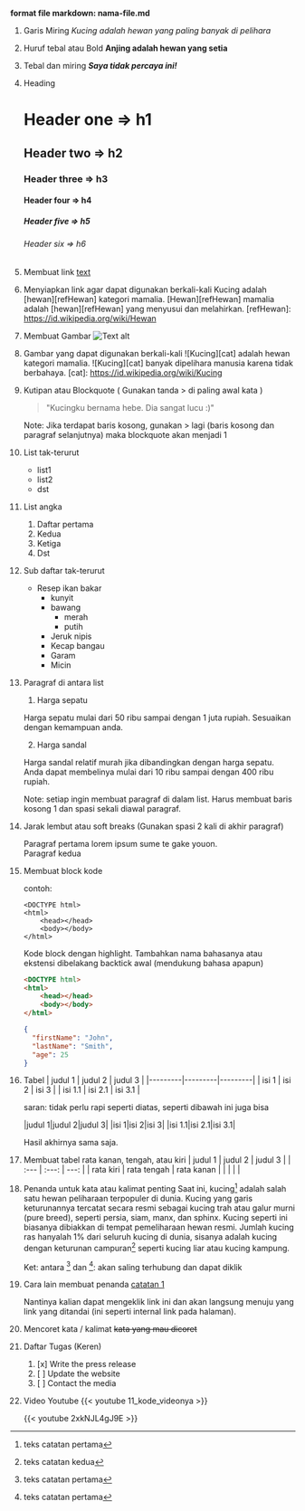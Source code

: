 **format file markdown:   nama-file.md**

1.  Garis Miring 
    _Kucing adalah hewan yang paling banyak di pelihara_
    
2.  Huruf tebal atau Bold
    **Anjing adalah hewan yang setia**
    
3.  Tebal dan miring
    **_Saya tidak percaya ini!_**
    
4.  Heading
    # Header one        => h1
    ## Header two       => h2
    ### Header three    => h3
    #### Header four    => h4
    ##### Header five   => h5
    ###### Header six   => h6
    
5.  Membuat link
    [text](https://url.com)
    
6.  Menyiapkan link agar dapat digunakan berkali-kali
    Kucing adalah [hewan][refHewan] kategori mamalia. [Hewan][refHewan] mamalia adalah [hewan][refHewan] yang menyusui dan melahirkan.
    [refHewan]: https://id.wikipedia.org/wiki/Hewan
    
7.  Membuat Gambar
    ![Text alt](https://www.url.com/gambar1.png)
    
8.  Gambar yang dapat digunakan berkali-kali
    ![Kucing][cat] adalah hewan kategori mamalia. ![Kucing][cat] banyak dipelihara manusia karena tidak berbahaya.
    [cat]: https://id.wikipedia.org/wiki/Kucing
    
9.  Kutipan atau Blockquote ( Gunakan tanda > di paling awal kata )
    > "Kucingku bernama hebe.
       Dia sangat lucu :)"
       
    Note: Jika terdapat baris kosong, gunakan > lagi (baris kosong dan paragraf selanjutnya) maka blockquote akan menjadi 1
    
    
10. List tak-terurut
    * list1
    * list2
    * dst
    
11. List angka
    1. Daftar pertama
    2. Kedua
    3. Ketiga
    4. Dst
    
12. Sub daftar tak-terurut
    * Resep ikan bakar
        * kunyit
        * bawang
            * merah
            * putih
        * Jeruk nipis
        * Kecap bangau
        * Garam
        * Micin
    
13. Paragraf di antara list

    1. Harga sepatu
    
     Harga sepatu mulai dari 50 ribu sampai dengan 1 juta rupiah.
     Sesuaikan dengan kemampuan anda.
     
    2. Harga sandal

     Harga sandal relatif murah jika dibandingkan dengan harga sepatu.
     Anda dapat membelinya mulai dari 10 ribu sampai dengan 400 ribu rupiah.

    Note: setiap ingin membuat paragraf di dalam list. Harus membuat baris kosong 1 dan spasi sekali diawal paragraf.
    
14. Jarak lembut atau soft breaks (Gunakan spasi 2 kali di akhir paragraf)
    
    Paragraf pertama lorem ipsum sume te gake youon.  
    Paragraf kedua 
    
15. Membuat block kode
    
    contoh:
    ```
    <DOCTYPE html>
    <html>
        <head></head>
        <body></body>
    </html>
    ```
    
    Kode block dengan highlight. Tambahkan nama bahasanya atau ekstensi dibelakang backtick awal (mendukung bahasa apapun)
    ```html
    <DOCTYPE html>
    <html>
        <head></head>
        <body></body>
    </html>
    ```
    
    ```json
    {
      "firstName": "John",
      "lastName": "Smith",
      "age": 25
    }
    ```

16. Tabel
    | judul 1 | judul 2 | judul 3 |
    |---------|---------|---------|
    | isi 1   | isi 2   | isi 3   |
    | isi 1.1 | isi 2.1 | isi 3.1 |
    
    saran: tidak perlu rapi seperti diatas, seperti dibawah ini juga bisa
    
    |judul 1|judul 2|judul 3|
    |isi 1|isi 2|isi 3|
    |isi 1.1|isi 2.1|isi 3.1|
    
    Hasil akhirnya sama saja.
    
17. Membuat tabel rata kanan, tengah, atau kiri
    |  judul 1  |   judul 2   |   judul 3  |
    |   :---    |    :---:    |    ---:    |
    | rata kiri | rata tengah | rata kanan |
    |           |             |            |


18. Penanda untuk kata atau kalimat penting
    Saat ini, kucing[^1] adalah salah satu hewan peliharaan terpopuler di dunia. Kucing yang garis keturunannya tercatat secara resmi sebagai kucing         trah atau galur murni (pure breed), seperti persia, siam, manx, dan sphinx. Kucing seperti ini biasanya dibiakkan di tempat pemeliharaan hewan resmi.     Jumlah kucing ras hanyalah 1% dari seluruh kucing di dunia, sisanya adalah kucing dengan keturunan campuran[^2] seperti kucing liar atau kucing           kampung.

    [^1]: teks catatan pertama
    [^2]: teks catatan kedua
    
    Ket: antara [^1] dan [^1]: akan saling terhubung dan dapat diklik


19. Cara lain membuat penanda
    [catatan 1](#note1)
    
    Nantinya kalian dapat mengeklik link ini dan akan langsung menuju yang link yang ditandai (ini seperti internal link pada halaman).


20. Mencoret kata / kalimat
    ~~kata yang mau dicoret~~
    
    
21. Daftar Tugas (Keren)
    1. [x] Write the press release
    2. [ ] Update the website
    3. [ ] Contact the media
    
    
22. Video Youtube
    {{< youtube 11_kode_videonya >}}
    
    {{< youtube 2xkNJL4gJ9E >}}
